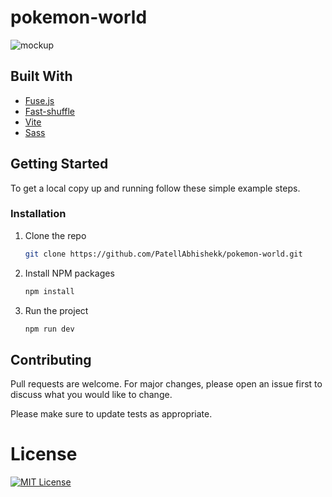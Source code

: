 # pokemon-world

![mockup](mockup.png)

## Built With

- [Fuse.js](https://fusejs.io/)
- [Fast-shuffle](https://github.com/davidchambers/fast-shuffle)
- [Vite](https://vitejs.dev/)
- [Sass](https://sass-lang.com/)  


## Getting Started

To get a local copy up and running follow these simple example steps.

### Installation

1. Clone the repo
   ```sh
   git clone https://github.com/PatellAbhishekk/pokemon-world.git
   ```
2. Install NPM packages
   ```sh
   npm install
   ```
3. Run the project
   ```sh
   npm run dev
   ```

## Contributing

Pull requests are welcome. For major changes, please open an issue first to discuss what you would like to change.

Please make sure to update tests as appropriate.

# License

[![MIT License](https://img.shields.io/badge/License-MIT-green.svg)](https://raw.githubusercontent.com/PatellAbhishekk/pokemon-world/refs/heads/main/LICENSE)
